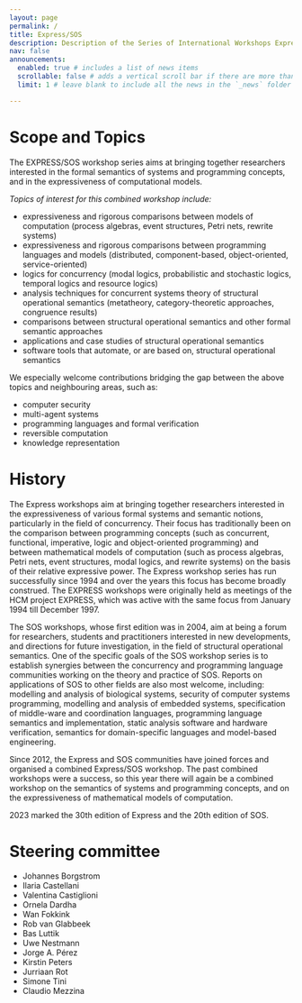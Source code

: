 ```yaml
---
layout: page
permalink: /
title: Express/SOS
description: Description of the Series of International Workshops Express and SOS
nav: false 
announcements:
  enabled: true # includes a list of news items
  scrollable: false # adds a vertical scroll bar if there are more than 3 news items
  limit: 1 # leave blank to include all the news in the `_news` folder

---
```



# Scope and Topics
The EXPRESS/SOS workshop series aims at bringing together researchers interested in the formal semantics of systems and programming concepts, and in the expressiveness of computational models.

*Topics of interest for this combined workshop include:*
- expressiveness and rigorous comparisons between models of computation (process algebras, event structures, Petri nets, rewrite systems)
- expressiveness and rigorous comparisons between programming languages and models (distributed, component-based, object-oriented, service-oriented)
- logics for concurrency (modal logics, probabilistic and stochastic logics, temporal logics and resource logics)
- analysis techniques for concurrent systems
theory of structural operational semantics (metatheory, category-theoretic approaches, congruence results)
- comparisons between structural operational semantics and other formal semantic approaches
- applications and case studies of structural operational semantics
- software tools that automate, or are based on, structural operational semantics

We especially welcome contributions bridging the gap between the above topics and neighbouring areas, such as:
* computer security
* multi-agent systems
* programming languages and formal verification
* reversible computation
* knowledge representation

# History

The Express workshops aim at bringing together researchers interested in the expressiveness of various formal systems and semantic notions, particularly in the field of concurrency.
Their focus has	traditionally been on the comparison between programming concepts (such as concurrent, functional, imperative, logic and object-oriented programming) and between mathematical models of computation (such as process algebras, Petri nets, event structures, modal logics, and rewrite systems) on the basis of their relative expressive power.
The Express workshop series has run successfully since 1994 and over the years this focus has become broadly construed. The EXPRESS workshops were originally held as meetings of the HCM project EXPRESS, which was active with the same focus from January 1994 till December 1997.


The SOS workshops, whose first edition was in 2004, aim at being a forum for researchers, students and practitioners interested in new
developments, and directions for future investigation, in the field of structural operational semantics.
One of the specific goals of the SOS workshop series is to establish synergies between the concurrency and programming language communities working on the theory and practice of SOS. Reports on applications of SOS to other fields are also most welcome, including: modelling and analysis of biological systems, security of computer systems programming, modelling and analysis of embedded systems, specification of middle-ware and coordination languages, programming language semantics and implementation, static analysis software and hardware verification, semantics for domain-specific languages and model-based engineering.

Since 2012, the Express and SOS communities have joined forces and organised a combined Express/SOS workshop. The past combined workshops were a success, so this year there will again be a combined workshop on the semantics of systems and programming concepts, and on the expressiveness of mathematical models of computation.

2023 marked the 30th edition of Express and the 20th edition of SOS.



# Steering committee
- Johannes Borgstrom
- Ilaria Castellani
- Valentina Castiglioni 
- Ornela Dardha 
- Wan Fokkink
- Rob van Glabbeek 
- Bas Luttik
- Uwe Nestmann
- Jorge A. Pérez
- Kirstin Peters
- Jurriaan Rot
- Simone Tini
- Claudio Mezzina


